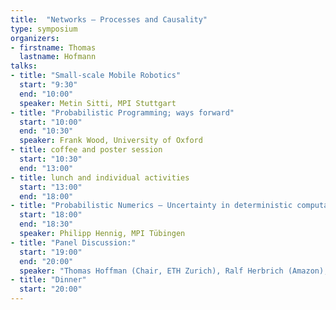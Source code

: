 ```yaml
---
title:  "Networks – Processes and Causality"
type: symposium
organizers:
- firstname: Thomas
  lastname: Hofmann
talks:
- title: "Small-scale Mobile Robotics"
  start: "9:30"
  end: "10:00"
  speaker: Metin Sitti, MPI Stuttgart
- title: "Probabilistic Programming; ways forward"
  start: "10:00"
  end: "10:30"
  speaker: Frank Wood, University of Oxford
- title: coffee and poster session
  start: "10:30"
  end: "13:00"
- title: lunch and individual activities
  start: "13:00"
  end: "18:00"
- title: "Probabilistic Numerics — Uncertainty in deterministic computation"
  start: "18:00"
  end: "18:30"
  speaker: Philipp Hennig, MPI Tübingen
- title: "Panel Discussion:"
  start: "19:00"
  end: "20:00"
  speaker: "Thomas Hoffman (Chair, ETH Zurich), Ralf Herbrich (Amazon), Alex Graves (Google DeepMind), Yann Le Cun (Facebook AI Research), Bernhard Scholkopf (MPI Tuebingen), Neil Lawrence (University of Sheffield) and Zoubin Ghaharamani (University of Cambridge)"
- title: "Dinner"
  start: "20:00"
---
```

